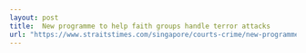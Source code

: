 ```yaml
---
layout: post
title:  New programme to help faith groups handle terror attacks
url: "https://www.straitstimes.com/singapore/courts-crime/new-programme-to-help-faith-groups-handle-terror-attacks"
---
```


